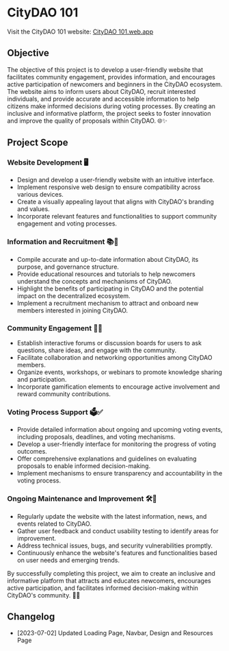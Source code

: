 # CityDAO 101

Visit the CityDAO 101 website: [CityDAO 101.web.app](https://citydao101.web.app)

## Objective
The objective of this project is to develop a user-friendly website that facilitates community engagement, provides information, and encourages active participation of newcomers and beginners in the CityDAO ecosystem. The website aims to inform users about CityDAO, recruit interested individuals, and provide accurate and accessible information to help citizens make informed decisions during voting processes. By creating an inclusive and informative platform, the project seeks to foster innovation and improve the quality of proposals within CityDAO. 🌐✨

## Project Scope

### Website Development 🖥️
- Design and develop a user-friendly website with an intuitive interface.
- Implement responsive web design to ensure compatibility across various devices.
- Create a visually appealing layout that aligns with CityDAO's branding and values.
- Incorporate relevant features and functionalities to support community engagement and voting processes.

### Information and Recruitment 📚🤝
- Compile accurate and up-to-date information about CityDAO, its purpose, and governance structure.
- Provide educational resources and tutorials to help newcomers understand the concepts and mechanisms of CityDAO.
- Highlight the benefits of participating in CityDAO and the potential impact on the decentralized ecosystem.
- Implement a recruitment mechanism to attract and onboard new members interested in joining CityDAO.

### Community Engagement 💬👥
- Establish interactive forums or discussion boards for users to ask questions, share ideas, and engage with the community.
- Facilitate collaboration and networking opportunities among CityDAO members.
- Organize events, workshops, or webinars to promote knowledge sharing and participation.
- Incorporate gamification elements to encourage active involvement and reward community contributions.

### Voting Process Support 🗳️✅
- Provide detailed information about ongoing and upcoming voting events, including proposals, deadlines, and voting mechanisms.
- Develop a user-friendly interface for monitoring the progress of voting outcomes.
- Offer comprehensive explanations and guidelines on evaluating proposals to enable informed decision-making.
- Implement mechanisms to ensure transparency and accountability in the voting process.

### Ongoing Maintenance and Improvement 🛠️🚀
- Regularly update the website with the latest information, news, and events related to CityDAO.
- Gather user feedback and conduct usability testing to identify areas for improvement.
- Address technical issues, bugs, and security vulnerabilities promptly.
- Continuously enhance the website's features and functionalities based on user needs and emerging trends.

By successfully completing this project, we aim to create an inclusive and informative platform that attracts and educates newcomers, encourages active participation, and facilitates informed decision-making within CityDAO's community. 🌟🙌

## Changelog

- [2023-07-02] Updated Loading Page, Navbar, Design and Resources Page
